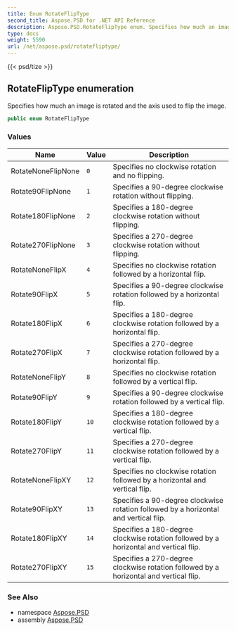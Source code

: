 ```yaml
---
title: Enum RotateFlipType
second_title: Aspose.PSD for .NET API Reference
description: Aspose.PSD.RotateFlipType enum. Specifies how much an image is rotated and the axis used to flip the image
type: docs
weight: 5590
url: /net/aspose.psd/rotatefliptype/
---
```

{{< psd/tize >}}
## RotateFlipType enumeration

Specifies how much an image is rotated and the axis used to flip the image.

```csharp
public enum RotateFlipType
```

### Values

| Name | Value | Description |
| --- | --- | --- |
| RotateNoneFlipNone | `0` | Specifies no clockwise rotation and no flipping. |
| Rotate90FlipNone | `1` | Specifies a 90-degree clockwise rotation without flipping. |
| Rotate180FlipNone | `2` | Specifies a 180-degree clockwise rotation without flipping. |
| Rotate270FlipNone | `3` | Specifies a 270-degree clockwise rotation without flipping. |
| RotateNoneFlipX | `4` | Specifies no clockwise rotation followed by a horizontal flip. |
| Rotate90FlipX | `5` | Specifies a 90-degree clockwise rotation followed by a horizontal flip. |
| Rotate180FlipX | `6` | Specifies a 180-degree clockwise rotation followed by a horizontal flip. |
| Rotate270FlipX | `7` | Specifies a 270-degree clockwise rotation followed by a horizontal flip. |
| RotateNoneFlipY | `8` | Specifies no clockwise rotation followed by a vertical flip. |
| Rotate90FlipY | `9` | Specifies a 90-degree clockwise rotation followed by a vertical flip. |
| Rotate180FlipY | `10` | Specifies a 180-degree clockwise rotation followed by a vertical flip. |
| Rotate270FlipY | `11` | Specifies a 270-degree clockwise rotation followed by a vertical flip. |
| RotateNoneFlipXY | `12` | Specifies no clockwise rotation followed by a horizontal and vertical flip. |
| Rotate90FlipXY | `13` | Specifies a 90-degree clockwise rotation followed by a horizontal and vertical flip. |
| Rotate180FlipXY | `14` | Specifies a 180-degree clockwise rotation followed by a horizontal and vertical flip. |
| Rotate270FlipXY | `15` | Specifies a 270-degree clockwise rotation followed by a horizontal and vertical flip. |

### See Also

* namespace [Aspose.PSD](../../aspose.psd/)
* assembly [Aspose.PSD](../../)


